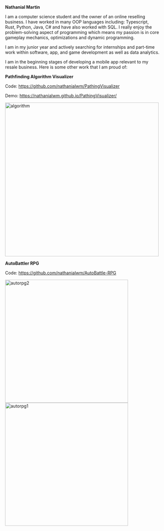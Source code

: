 **Nathanial Martin**

I am a computer science student and the owner of an online reselling business. I have worked in many OOP languages including: Typescript, Rust, Python, Java, C# and have also worked with SQL. I really enjoy the problem-solving aspect of programming which means my passion is in core gameplay mechanics, optimizations and dynamic programming.

I am in my junior year and actively searching for internships and part-time work within software, app, and game development as well as data analytics.

I am in the beginning stages of developing a mobile app relevant to my resale business. Here is some other work that I am proud of:

**Pathfinding Algorithm Visualizer**

Code: https://github.com/nathanialwm/PathingVisualizer

Demo: https://nathanialwm.github.io/PathingVisualizer/

<img src="https://github.com/user-attachments/assets/68c41408-9ab1-4350-92cb-c0b49c361d4a" alt="algorithm" width="500"/>


**AutoBattler RPG**

Code: https://github.com/nathanialwm/AutoBattle-RPG

<img src="https://github.com/user-attachments/assets/7411e903-44a3-4fea-9956-fd5d8603a84b" alt="autorpg2" width="400"/>
<img src="https://github.com/user-attachments/assets/a4049640-5939-4bd7-87b0-362ed619d441" alt="autorpg1" width="400"/>

